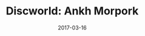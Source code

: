 ---
layout: recipe
title:  "Discworld: Ankh Morpork"
image: discworld-ankh-morpork.jpg
imagecredit: http://allrecipes.com/recipe/45396/easy-pancakes/
date: 2017-03-16

authorName: Sharon Holt
authorURL: 
sourceName: All Recipes
sourceURL: http://allrecipes.com/recipe/45396/easy-pancakes/
category: Breakfast
cuisine: american
tags:
  - Breakfast
yield: 4
prepTime: 5
cookTime: 10

ingredients:
- All-purpose flour 1 cup
- White sugar 2 tablespoons
- Baking powder 2 teaspoons
- Salt 1 teaspoon
- Egg, beaten 1
- Milk 1 cup
- Vegetable oil 2 tablespoons

directions:
- In a large bowl, mix flour, sugar, baking powder and salt. 
- Make a well in the center, and pour in milk, egg and oil. 
- Mix until smooth.
- Heat a lightly oiled griddle or frying pan over medium high heat. 
- Pour or scoop the batter onto the griddle, using approximately 1/4 cup for each pancake. 
- Brown on both sides and serve hot.

---